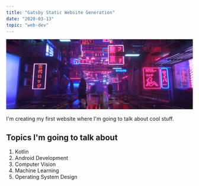 ```yaml
---
title: "Gatsby Static Website Generation"
date: "2020-03-13"
topic: "web-dev"
---
```


![Neon City Alleys](./neon_city.png)

I'm creating my first website where I'm going to talk about cool stuff.

## Topics I'm going to talk about

1. Kotlin
2. Android Development
3. Computer Vision
4. Machine Learning
5. Operating System Design